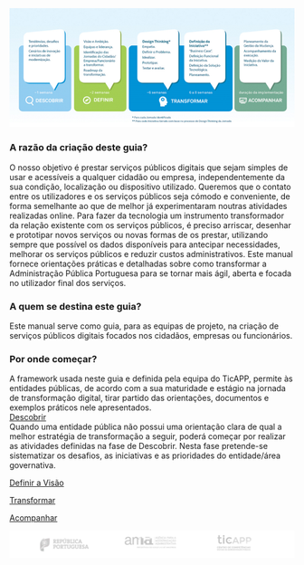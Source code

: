 

![proceso](images/processo_td.png)

### A razão da criação deste guia?
O nosso objetivo é prestar serviços públicos digitais que sejam simples de usar e acessíveis a qualquer cidadão ou empresa, independentemente da sua condição, localização ou dispositivo utilizado. Queremos que o contato entre os utilizadores e os serviços públicos seja cómodo e conveniente, de forma semelhante ao que de melhor já experimentaram noutras atividades realizadas online. 
Para fazer da tecnologia um instrumento transformador da relação existente com os serviços públicos, é preciso arriscar, desenhar e prototipar novos serviços ou novas formas de os prestar, utilizando sempre que possível os dados disponíveis para antecipar necessidades, melhorar os serviços públicos e reduzir custos administrativos.
Este manual fornece orientações práticas e detalhadas sobre como transformar a Administração Pública Portuguesa para se tornar mais ágil, aberta e focada no utilizador final dos serviços. 

### A quem se destina este guia?
Este manual serve como guia, para as equipas de projeto, na criação de serviços públicos digitais focados nos cidadãos, empresas ou funcionários.

### Por onde começar?
A framework usada neste guia e definida pela equipa do TicAPP, permite às entidades públicas, de acordo com a sua maturidade e estágio na jornada de transformação digital, tirar partido das orientações, documentos e exemplos práticos nele apresentados.  
[Descobrir](0-Descobrir.md)  
Quando uma entidade pública não possui uma orientação clara de qual a melhor estratégia de transformação a seguir, poderá começar por realizar as atividades definidas na fase de Descobrir. Nesta fase pretende-se sistematizar os desafios, as iniciativas e as prioridades do entidade/área governativa.

[Definir a Visão](1-DefinicaoVisao.md)


[Transformar](2-Transformar.md)

[Acompanhar](3-Acompanhamento.md)


![republica_ama_ticapp](images/rodape.png)
